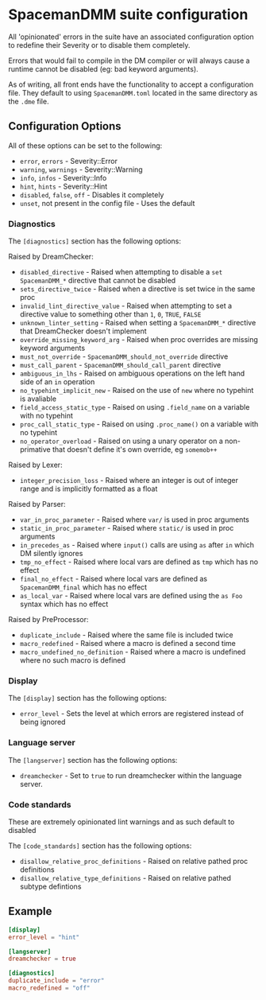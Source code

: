 # SpacemanDMM suite configuration

All 'opinionated' errors in the suite have an associated configuration option to redefine their Severity or to disable them completely.

Errors that would fail to compile in the DM compiler or will always cause a runtime cannot be disabled (eg: bad keyword arguments).

As of writing, all front ends have the functionality to accept a configuration file.  They default to using `SpacemanDMM.toml` located in the same directory as the `.dme` file.

## Configuration Options

All of these options can be set to the following:

* `error`, `errors` - Severity::Error
* `warning`, `warnings` - Severity::Warning
* `info`, `infos` - Severity::Info
* `hint`, `hints` - Severity::Hint
* `disabled`, `false`, `off` - Disables it completely
* `unset`, not present in the config file - Uses the default

### Diagnostics

The `[diagnostics]` section has the following options:

Raised by DreamChecker:

* `disabled_directive` - Raised when attempting to disable a `set SpacemanDMM_*` directive that cannot be disabled
* `sets_directive_twice` - Raised when a directive is set twice in the same proc
* `invalid_lint_directive_value` - Raised when attempting to set a directive value to something other than `1`, `0`, `TRUE`, `FALSE`
* `unknown_linter_setting` - Raised when setting a `SpacemanDMM_*` directive that DreamChecker doesn't implement
* `override_missing_keyword_arg` - Raised when proc overrides are missing keyword arguments
* `must_not_override` - `SpacemanDMM_should_not_override` directive
* `must_call_parent` - `SpacemanDMM_should_call_parent` directive
* `ambiguous_in_lhs` - Raised on ambiguous operations on the left hand side of an `in` operation
* `no_typehint_implicit_new` - Raised on the use of `new` where no typehint is avaliable
* `field_access_static_type` - Raised on using `.field_name` on a variable with no typehint
* `proc_call_static_type` - Raised on using `.proc_name()` on a variable with no typehint
* `no_operator_overload` - Raised on using a unary operator on a non-primative that doesn't define it's own override, eg `somemob++`

Raised by Lexer:

* `integer_precision_loss` - Raised where an integer is out of integer range and is implicitly formatted as a float

Raised by Parser:

* `var_in_proc_parameter` - Raised where `var/` is used in proc arguments
* `static_in_proc_parameter` - Raised where `static/` is used in proc arguments
* `in_precedes_as` - Raised where `input()` calls are using `as` after `in` which DM silently ignores
* `tmp_no_effect` - Raised where local vars are defined as `tmp` which has no effect
* `final_no_effect` - Raised where local vars are defined as `SpacemanDMM_final` which has no effect
* `as_local_var` - Raised where local vars are defined using the `as Foo` syntax which has no effect

Raised by PreProcessor:

* `duplicate_include` - Raised where the same file is included twice
* `macro_redefined` - Raised where a macro is defined a second time
* `macro_undefined_no_definition` - Raised where a macro is undefined where no such macro is defined

### Display

The `[display]` section has the following options:

* `error_level` - Sets the level at which errors are registered instead of being ignored

### Language server

The `[langserver]` section has the following options:

* `dreamchecker` - Set to `true` to run dreamchecker within the language server.

### Code standards

These are extremely opinionated lint warnings and as such default to disabled

The `[code_standards]` section has the following options:

* `disallow_relative_proc_definitions` - Raised on relative pathed proc definitions
* `disallow_relative_type_definitions` - Raised on relative pathed subtype defintions

## Example

```toml
[display]
error_level = "hint"

[langserver]
dreamchecker = true

[diagnostics]
duplicate_include = "error"
macro_redefined = "off"
```

